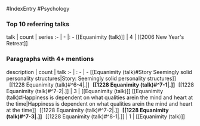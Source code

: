 #IndexEntry #Psychology

### Top 10 referring talks
talk | count | series
:- | - |: -
[[Equanimity (talk)]] | 4 | [[2006 New Year's Retreat]]

### Paragraphs with 4+ mentions
description | count | talk
:- | : - | -
[[Equanimity (talk)#Story Seemingly solid personality structures\|Story: Seemingly solid personality structures]] &nbsp;&nbsp;[[1228 Equanimity (talk)#^6-4\|.]] &nbsp; **[[1228 Equanimity (talk)#^7-1\|.]]** &nbsp; [[1228 Equanimity (talk)#^7-2\|.]] | 3 | [[Equanimity (talk)]]
[[Equanimity (talk)#Happiness is dependent on what qualities arein the mind and heart at the time\|Happiness is dependent on what qualities arein the mind and heart at the time]] &nbsp;&nbsp;[[1228 Equanimity (talk)#^7-2\|.]] &nbsp; **[[1228 Equanimity (talk)#^7-3\|.]]** &nbsp; [[1228 Equanimity (talk)#^8-1\|.]] | 1 | [[Equanimity (talk)]]

